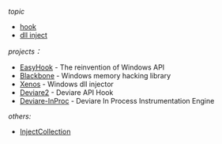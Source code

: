 
*topic*
* [hook](https://github.com/search?l=C%2B%2B&q=hook&type=Repositories&utf8=%E2%9C%93) 
* [dll inject](https://github.com/search?utf8=%E2%9C%93&q=dll+inject&type=)



*projects：*

* [EasyHook](https://github.com/EasyHook/EasyHook) - The reinvention of Windows API 
* [Blackbone](https://github.com/DarthTon/Blackbone) - Windows memory hacking library
* [Xenos](https://github.com/DarthTon/Xenos) - Windows dll injector
* [Deviare2](https://github.com/nektra/Deviare2) - Deviare API Hook
* [Deviare-InProc](https://github.com/nektra/Deviare-InProc) - Deviare In Process Instrumentation Engine

*others:*

* [InjectCollection](https://github.com/AzureGreen/InjectCollection)


